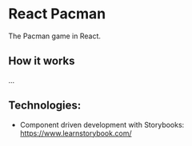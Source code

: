 # React Pacman

The Pacman game in React.

## How it works

...

## Technologies:

* Component driven development with Storybooks: https://www.learnstorybook.com/
